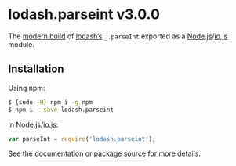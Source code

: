 # lodash.parseint v3.0.0

The [modern build](https://github.com/lodash/lodash/wiki/Build-Differences) of [lodash’s](https://lodash.com/) `_.parseInt` exported as a [Node.js](http://nodejs.org/)/[io.js](https://iojs.org/) module.

## Installation

Using npm:

```bash
$ {sudo -H} npm i -g npm
$ npm i --save lodash.parseint
```

In Node.js/io.js:

```js
var parseInt = require('lodash.parseint');
```

See the [documentation](https://lodash.com/docs#parseInt) or [package source](https://github.com/lodash/lodash/blob/3.0.0-npm-packages/lodash.parseint) for more details.
